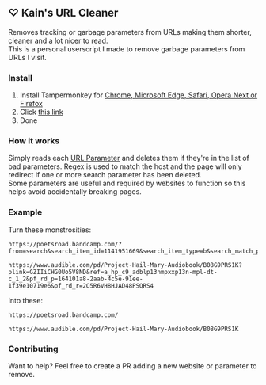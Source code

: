 ## ♡ Kain's URL Cleaner

Removes tracking or garbage parameters from URLs making them shorter, cleaner and a lot nicer to read.  
This is a personal userscript I made to remove garbage parameters from URLs I visit.

### Install

1. Install Tampermonkey for [Chrome, Microsoft Edge, Safari, Opera Next or Firefox](https://www.tampermonkey.net/)
2. Click [this link](https://github.com/DrKain/url-cleaner/raw/main/cleaner.user.js)
3. Done

### How it works

Simply reads each [URL Parameter](https://developer.mozilla.org/en-US/docs/Web/API/URLSearchParams) and deletes them if they're in the list of bad parameters. Regex is used to match the host and the page will only redirect if one or more search parameter has been deleted.  
Some parameters are useful and required by websites to function so this helps avoid accidentally breaking pages.

### Example

Turn these monstrosities:

```
https://poetsroad.bandcamp.com/?from=search&search_item_id=1141951669&search_item_type=b&search_match_part=%3F&search_page_id=1748155363&search_page_no=1&search_rank=1&search_sig=a9a9cbdfc454df7c2999f097dc8a216b

https://www.audible.com/pd/Project-Hail-Mary-Audiobook/B08G9PRS1K?plink=GZIIiCHG0Uo5V8ND&ref=a_hp_c9_adblp13nmpxxp13n-mpl-dt-c_1_2&pf_rd_p=164101a8-2aab-4c5e-91ee-1f39e10719e6&pf_rd_r=2Q5R6VH8HJAD48PSQRS4
```

Into these:

```
https://poetsroad.bandcamp.com/

https://www.audible.com/pd/Project-Hail-Mary-Audiobook/B08G9PRS1K
```

### Contributing

Want to help? Feel free to create a PR adding a new website or parameter to remove.
